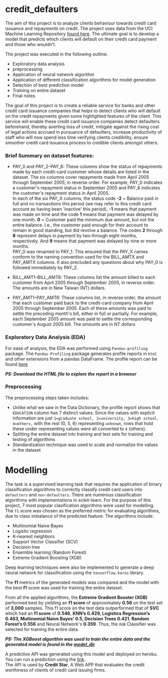 # credit_defaulters

The aim of this project is to analyze clients behaviour towards credit card issuance and repayments on credit. The project uses data from the UCI Machine Learning Repository [found here](https://archive.ics.uci.edu/ml/datasets/default+of+credit+card+clients). The ultimate goal is to develop a model that predicts which clients will default on their credit card payment and those who wouldn't.

The project was executed in the following outline:

- Exploratory data analysis
- preprocessing
- Application of neural network algorithm
- Application of different classification algorithms for model generation
- Selection of best prediction model
- Training on entire dataset
- Final notes

The goal of this project is to create a reliable service for banks and other credit card issuance companies that helps to detect clients who will default on the credit repayments given some highlighted features of the client. This service will enable these credit card issuance companies detect defaulters beforehand, thereby averting loss of credit, mitigate against the rising cost of legal actions accrued in pursuance of defaulters, increase productivity of staff who will now spend less time verifying clients credibility, ensure smoother credit card issuance process to credible clients amongst others.  

### Brief Summary on dataset features:  
* PAY_0 and PAY_2–PAY_6: These columns show the status of repayments made by each credit-card customer whose details are listed in the dataset. The six columns cover repayments made from April 2005 through September 2005, in reverse order. For example, PAY_0 indicates a customer's repayment status in September 2005 and PAY_6 indicates the customer's repayment status in April 2005.  
In each of the six PAY_X columns, the status code **-2** = Balance paid in full and no transactions this period (we may refer to this credit card account as having been 'inactive' this period), **-1** means that payment was made on time and the
code **1** means that payment was delayed by one month. **0** = Customer paid the minimum due amount, but not the entire balance. I.e., the customer paid enough for their account to remain in good standing, but did revolve a balance. The codes **2** through **8** represent delays in payment by two through eight months, respectively. And **9** means that payment was delayed by nine
or more months.  
PAY_0 was renamed to PAY_1. This ensured that the PAY_X names conform to the naming convention used for the BILL_AMTX and PAY_AMTX columns. It also precluded any questions about why PAY_0 is followed immediately by PAY_2.

* BILL_AMT1–BILL_AMT6: These columns list the amount billed to each customer from April 2005 through September 2005, in reverse order. The amounts are in New Taiwan (NT) dollars.

* PAY_AMT1–PAY_AMT6: These columns list, in reverse order, the amount that each customer paid back to the credit-card company from April 2005 through September 2005. Each of these amounts was paid to settle the preceding month's bill, either in full or partially. For example, each September 2005 amount was paid to settle the corresponding customer's August 2005 bill. The amounts are in NT dollars

### Exploratory Data Analysis (EDA)

For ease of analysis, the EDA was performed using `Pandas-profiling` package. The `Pandas-Profiling` package generates profile reports in `html` and other extensions from a pandas DataFrame. The profile report can be found [here](https://github.com/Akawi85/credit_defaulters/blob/main/credi_card_default_EDA.html)  

***PS: Download the HTML file to explore the report in a browser***

### Preprocessing

The preprocessing steps taken includes:  
- Unlike what we saw in the Data Dictionary, the profile report shows that `EDUCATION` column has 7 distinct values. Since the values with explicit information are just `1=graduate school, 2=university, 3=high school, 4=others,` with the rest (0, 5, 6) representing `unknown`, rows that hold these under representing values were all converted to `4` (others).
- Splitting the entire dataset into training and test sets for training and testing of algorithms
- Standardization technique was used to scale and normalize the values in the dataset

# Modelling

The task is a supervised learning task that requires the application of binary classification algorithms to correctly classify credit card users into  `defaulters` and `non-defaulters`. There are numerous classification algorithms with implementations in scikit-learn. For the purpose of this project, 7 most popular clasification algorithms were used for modelling. The `f1` score was chosen as the preferred metric for evaluating algorithms, due to class imbalance of the predicted feature. The algorithms include:

- Multinomial Naive Bayes
- Logistic regression
- K-nearest neighbors
- Support Vector Classifier (SCV)
- Decision tree
- Ensemble learning (Random Forest)
- Extreme Gradient Boosting (XGB)

Deep learning techniques were also be implemented to generate a deep neural network for classification using the `tensorflow.keras` library.

The **f1** metrics of the generated models was compared and the model with the best **f1** score was used for training the entire dataset.

From all the applied algorithms, the **Extreme Gradient Booster (XGB)** performed best by yielding an **f1 score** of approximately **0.56** on the test set of **3,000** samples. This f1 score on the test data outperformed that of **SVC** which had an **f1 score** of **0.546**, **KNN’s 0.429, Logistics Regression’s 0.463, Multinomial Naive Bayes’ 0.5, Decision Trees 0.421**,  **Random Forest’s 0.556** and Neural Network's **0.359**. Thus, the `XGB` Classifier was selected for training the entire data.

***PS: The XGBoost algorithm was used to train the entire data and the generated model is found in the [model_dir](https://github.com/Akawi85/credit_defaulters/blob/main/model_dir)***

A predictive API was generated using this model and deployed on heroku. You can run a prediction using the [link](https://credit-defaulters.herokuapp.com/).  
The API is used by **Credit Star**, A Web APP that evaluates the credit worthiness of clients of credit card issuing firms.